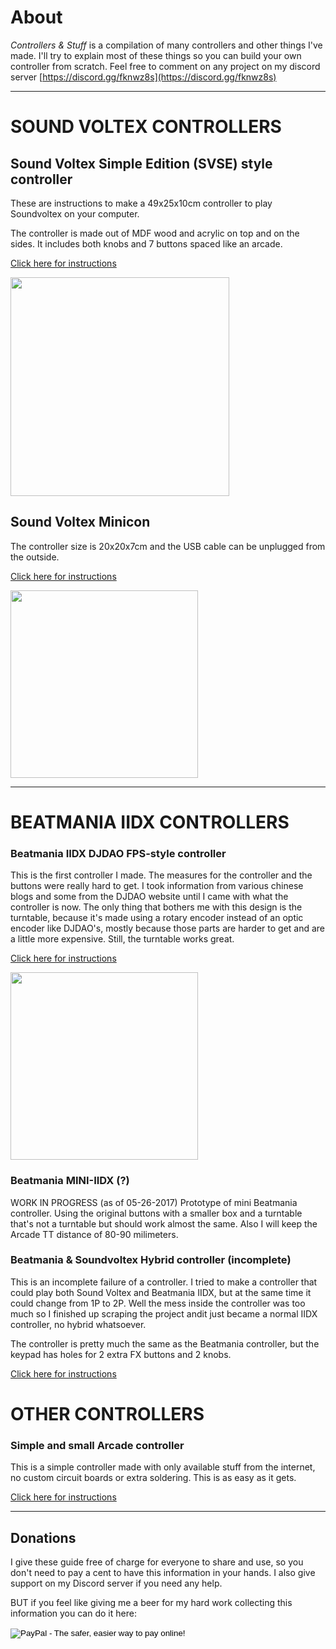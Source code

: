 <link rel="apple-touch-icon" sizes="180x180" href="/apple-touch-icon.png">
<link rel="icon" type="image/png" sizes="32x32" href="/favicon-32x32.png">
<link rel="icon" type="image/png" sizes="16x16" href="/favicon-16x16.png">
<link rel="manifest" href="/manifest.json">
<meta name="theme-color" content="#ffffff">


# About

*Controllers & Stuff* is a compilation of many controllers and other things I've made. 
I'll try to explain most of these things so you can build your own controller from scratch. 
Feel free to comment on any project on my discord server [https://discord.gg/fknwz8s](https://discord.gg/fknwz8s)

----------


# SOUND VOLTEX CONTROLLERS

## Sound Voltex Simple Edition (SVSE) style controller

These are instructions to make a 49x25x10cm controller to play Soundvoltex on your computer.

The controller is made out of MDF wood and acrylic on top and on the sides. It includes both knobs and 7 buttons spaced like an arcade.

[Click here for instructions](http://sdvx-diy.pancakeapps.com/)

<img style='width: 350px' src='http://i.imgur.com/JQ6FD6F.jpg'></img> 

## Sound Voltex Minicon

The controller size is 20x20x7cm and the USB cable can be unplugged from the outside.

[Click here for instructions](http://consandstuff.pancakeapps.com/SOUNDVOLTEX/minicon)

<img style='width: 300px' src='http://i.imgur.com/ThOg59V.png'></img>

----------


# BEATMANIA IIDX CONTROLLERS

### Beatmania IIDX DJDAO FPS-style controller

This is the first controller I made. The measures for the controller and the buttons were really hard to get. I took information from various chinese blogs and some from the DJDAO website until I came with what the controller is now. The only thing that bothers me with this design is the turntable, because it's made using a rotary encoder instead of an optic encoder like DJDAO's, mostly because those parts are harder to get and are a little more expensive. Still, the turntable works great.

[Click here for instructions](http://iidx-diy.pancakeapps.com/)


<img style='width: 300px' src='http://consandstuff.pancakeapps.com/IMG/IIDX.png'></img>

### Beatmania MINI-IIDX (?)

WORK IN PROGRESS (as of 05-26-2017)
Prototype of mini Beatmania controller. Using the original buttons with a smaller box and a turntable that's not a turntable but should work almost the same. Also I will keep the Arcade TT distance of 80-90 milimeters.

### Beatmania & Soundvoltex Hybrid controller (incomplete)

This is an incomplete failure of a controller. I tried to make a controller that could play both Sound Voltex and Beatmania IIDX, but at the same time it could change from 1P to 2P. Well the mess inside the controller was too much so I finished up scraping the project andit just became a normal IIDX controller, no hybrid whatsoever.

The controller is pretty much the same as the Beatmania controller, but the keypad has holes for 2 extra FX buttons and 2 knobs.

[Click here for instructions](http://consandstuff.pancakeapps.com/IIDX/HYBRID)


# OTHER CONTROLLERS

### Simple and small Arcade controller

This is a simple controller made with only available stuff from the internet, no custom circuit boards or extra soldering. This is as easy as it gets.

[Click here for instructions](http://consandstuff.github.io/othercons/arcade-con)

----------

## Donations

I give these guide free of charge for everyone to share and use, so you don't need to pay a cent to have this information in your hands. I also give support on my Discord server if you need any help.

BUT if you feel like giving me a beer for my hard work collecting this information you can do it here:
<form action="https://www.paypal.com/cgi-bin/webscr" method="post" target="_top">
<input type="hidden" name="cmd" value="_s-xclick">
<input type="hidden" name="hosted_button_id" value="ULNDLKTWFE8HC">
<input type="image" src="https://www.paypalobjects.com/en_US/i/btn/btn_donate_LG.gif" border="0" name="submit" alt="PayPal - The safer, easier way to pay online!">
<img alt="" border="0" src="https://www.paypalobjects.com/es_XC/i/scr/pixel.gif" width="1" height="1">
</form>


<!-- Global site tag (gtag.js) - Google Analytics -->
<script async src="https://www.googletagmanager.com/gtag/js?id=UA-107694000-1"></script>
<script>
  window.dataLayer = window.dataLayer || [];
  function gtag(){dataLayer.push(arguments);}
  gtag('js', new Date());

  gtag('config', 'UA-107694000-1');
</script>



                                
